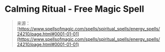 <!--yml
category: 未分类
date: 2024-06-12 19:10:01
-->

# Calming Ritual - Free Magic Spell

> 来源：[https://www.spellsofmagic.com/spells/spiritual_spells/energy_spells/24210/page.html#0001-01-01](https://www.spellsofmagic.com/spells/spiritual_spells/energy_spells/24210/page.html#0001-01-01)